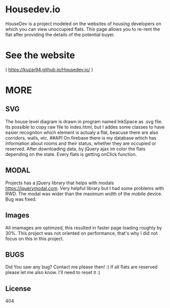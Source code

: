 # Housedev.io
HouseDev is a project modeled on the websites of housing developers on which you can view unoccupied flats.
This page allows you to re-rent the flat after providing the details of the potential buyer.
# See the website
( https://kuzar94.github.io/Housedev.io/ ) 
# MORE
## SVG
The house level diagram is drawn in program named InkSpace as .svg file. Its possible to copy raw file to index.html, but 
I addes some classes to have easier recogniton which element is actualy a flat, beacuse there are also corridors, walls, etc.
##API
On firebase there is my database which has information about rooms and their status, whether they are occupied or reserved. After 
downloading data, by jQuery ajax im color the flats depending on the state. Every flats is getting onClick function. 
## MODAL
Projects has a jQuery library that helps with modals https://jquerymodal.com. Very helpful library but I had some problems with RWD. 
The modal was wider than the maximum width of the mobile device. Bug was fixed.
## Images
All imamages are optimzed, this resulted in faster page loading roughly by 30%. This project was not oriented on performance, 
that's why I did not focus on this in this project.
## BUGS
Did You saw any bug? Contact me please then! :) If all flats are reserved please let me also know. I'll need to reset it :)
## License
404
